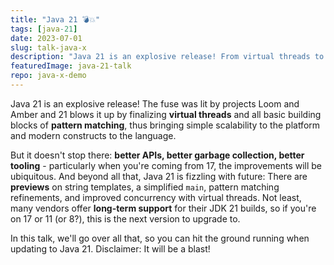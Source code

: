 ```yaml
---
title: "Java 21 💣💥"
tags: [java-21]
date: 2023-07-01
slug: talk-java-x
description: "Java 21 is an explosive release! From virtual threads to pattern matching, from better APIs, GC, and tooling to exciting previews - it's a blast."
featuredImage: java-21-talk
repo: java-x-demo
---
```


Java 21 is an explosive release!
The fuse was lit by projects Loom and Amber and 21 blows it up by finalizing **virtual threads** and all basic building blocks of **pattern matching**, thus bringing simple scalability to the platform and modern constructs to the language.

But it doesn't stop there: **better APIs, better garbage collection, better tooling** - particularly when you're coming from 17, the improvements will be ubiquitous.
And beyond all that, Java 21 is fizzling with future:
There are **previews** on string templates, a simplified `main`, pattern matching refinements, and improved concurrency with virtual threads.
Not least, many vendors offer **long-term support** for their JDK 21 builds, so if you're on 17 or 11 (or 8?), this is the next version to upgrade to.

In this talk, we'll go over all that, so you can hit the ground running when updating to Java 21.
Disclaimer: It will be a blast!

<!--
---
title: "Modern Java - Language, Runtime, LTS"
tags: [java-12, java-13, java-14, java-15, java-16, java-17, java-18, java-19]
date: 2017-02-23
slug: talk-java-x
description: "In this talk, I introduce the Java language features, API changes, and JVM capabilities that recent Java releases brought to the ecosystem and also discuss the current release and support model"
featuredImage: java-17
slides: https://slides.nipafx.dev/java-x
videoSlug: java-16-jlove-2020
repo: java-x-demo
---

The faster release cadence made Java more nimble and the shorter LTS cycle allows more projects to adopt it.
An increasing number of Java developers is already or will soon use Java's newest features, so lets go over them:

* new language features like sealed types, pattern matching, records, and switch expressions
* the additions to existing APIs, like `Stream`, random number generation, and socket channels
* other niceties like multi-release JARs, performance improvements, and observability

After this talk you will be prepared to get started with modern Java's most recent release.
-->
